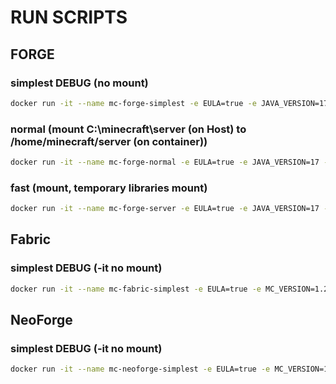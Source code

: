 # RUN SCRIPTS

## FORGE
### simplest DEBUG (no mount)
```bash
docker run -it --name mc-forge-simplest -e EULA=true -e JAVA_VERSION=17 -e MC_VERSION=1.20.1 -e MOD_LOADER=forge -e MOD_LOADER_VERSION=47.4.0 -e JAVA_XMX=2G -e JAVA_XMS=2G -p 25565:25565 aabra/minecraft-server-unified:latest
```
### normal (mount C:\minecraft\server (on Host) to /home/minecraft/server (on container))
```bash
docker run -it --name mc-forge-normal -e EULA=true -e JAVA_VERSION=17 -e MC_VERSION=1.20.1 -e MOD_LOADER=forge -e MOD_LOADER_VERSION=47.4.0 -e JAVA_XMX=2G -e JAVA_XMS=2G -v C:\minecraft\server:/home/minecraft/server -p 25565:25565 aabra/minecraft-server-unified:latest
```
### fast (mount, temporary libraries mount)
```bash
docker run -it --name mc-forge-server -e EULA=true -e JAVA_VERSION=17 -e MC_VERSION=1.20.1 -e MOD_LOADER=forge -e MOD_LOADER_VERSION=47.4.0 -e JAVA_XMX=4G -e JAVA_XMS=4G -p 25565:25565 -v C:\minecraft\server:/home/minecraft/server --tmpfs /home/minecraft/server/libraries aabra/minecraft-server-unified:latest
```

## Fabric

### simplest DEBUG (-it no mount)
```bash
docker run -it --name mc-fabric-simplest -e EULA=true -e MC_VERSION=1.20.1 -e MOD_LOADER=fabric -e MOD_LOADER_VERSION=0.16.10 -e FABRIC_INSTALLER_VERSION=1.0.3 -p 25565:25565 aabra/minecraft-server-unified:latest
```

## NeoForge
### simplest DEBUG (-it no mount)
```bash
docker run -it --name mc-neoforge-simplest -e EULA=true -e MC_VERSION=1.20.2 -e MOD_LOADER=neoforge -e MOD_LOADER_VERSION=20.2.88 -p 25565:25565 aabra/minecraft-server-unified:latest
```